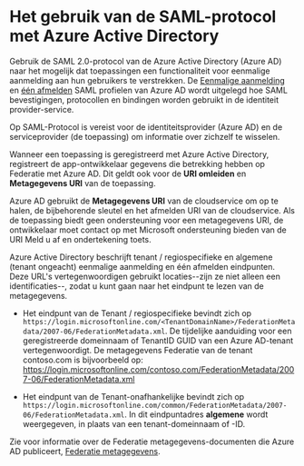 <properties
    pageTitle="Azure AD SAML Protocol verwijzing | Microsoft Azure"
    description="Dit artikel bevat een overzicht van de profielen eenmalige aanmelding en één Sign-Out SAML in Azure Active Directory."
    services="active-directory"
    documentationCenter=".net"
    authors="priyamohanram"
    manager="mbaldwin"
    editor=""/>

<tags
    ms.service="active-directory"
    ms.workload="identity"
    ms.tgt_pltfrm="na"
    ms.devlang="na"
    ms.topic="article"
    ms.date="06/23/2016"
    ms.author="priyamo"/>


# <a name="how-azure-active-directory-uses-the-saml-protocol"></a>Het gebruik van de SAML-protocol met Azure Active Directory

Gebruik de SAML 2.0-protocol van de Azure Active Directory (Azure AD) naar het mogelijk dat toepassingen een functionaliteit voor eenmalige aanmelding aan hun gebruikers te verstrekken. De [Eenmalige aanmelding](active-directory-single-sign-on-protocol-reference.md) en [één afmelden](active-directory-single-sign-out-protocol-reference.md) SAML profielen van Azure AD wordt uitgelegd hoe SAML bevestigingen, protocollen en bindingen worden gebruikt in de identiteit provider-service.

Op SAML-Protocol is vereist voor de identiteitsprovider (Azure AD) en de serviceprovider (de toepassing) om informatie over zichzelf te wisselen.

Wanneer een toepassing is geregistreerd met Azure Active Directory, registreert de app-ontwikkelaar gegevens die betrekking hebben op Federatie met Azure AD. Dit geldt ook voor de **URI omleiden** en **Metagegevens URI** van de toepassing.

Azure AD gebruikt de **Metagegevens URI** van de cloudservice om op te halen, de bijbehorende sleutel en het afmelden URI van de cloudservice. Als de toepassing biedt geen ondersteuning voor een metagegevens URI, de ontwikkelaar moet contact op met Microsoft ondersteuning bieden van de URI Meld u af en ondertekening toets.

Azure Active Directory beschrijft tenant / regiospecifieke en algemene (tenant ongeacht) eenmalige aanmelding en één afmelden eindpunten. Deze URL's vertegenwoordigen gebruikt locaties--zijn ze niet alleen een identificaties--, zodat u kunt gaan naar het eindpunt te lezen van de metagegevens.

 - Het eindpunt van de Tenant / regiospecifieke bevindt zich op `https://login.microsoftonline.com/<TenantDomainName>/FederationMetadata/2007-06/FederationMetadata.xml`.  De <TenantDomainName> tijdelijke aanduiding voor een geregistreerde domeinnaam of TenantID GUID van een Azure AD-tenant vertegenwoordigt. De metagegevens Federatie van de tenant contoso.com is bijvoorbeeld op: https://login.microsoftonline.com/contoso.com/FederationMetadata/2007-06/FederationMetadata.xml

- Het eindpunt van de Tenant-onafhankelijke bevindt zich op `https://login.microsoftonline.com/common/FederationMetadata/2007-06/FederationMetadata.xml`. In dit eindpuntadres **algemene** wordt weergegeven, in plaats van een tenant-domeinnaam of -ID.

Zie voor informatie over de Federatie metagegevens-documenten die Azure AD publiceert, [Federatie metagegevens](active-directory-federation-metadata.md).
